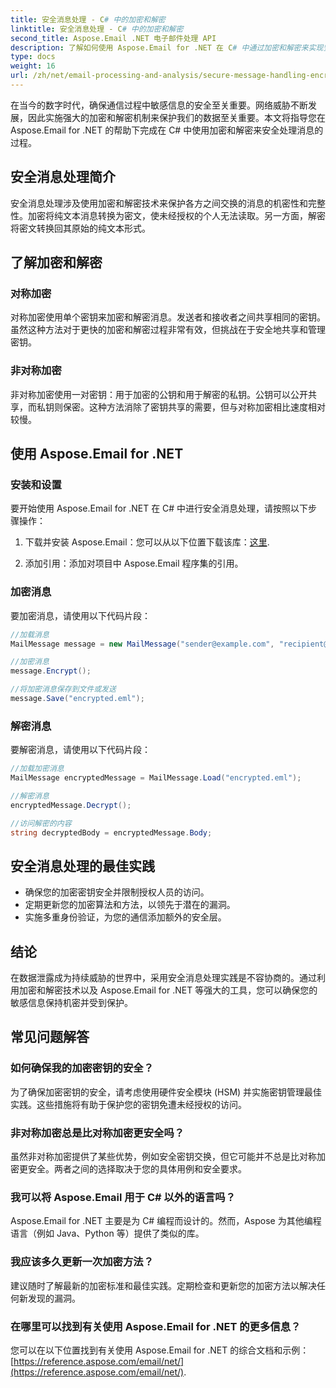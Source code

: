 ```yaml
---
title: 安全消息处理 - C# 中的加密和解密
linktitle: 安全消息处理 - C# 中的加密和解密
second_title: Aspose.Email .NET 电子邮件处理 API
description: 了解如何使用 Aspose.Email for .NET 在 C# 中通过加密和解密来实现安全消息处理。有效保护敏感数据。
type: docs
weight: 16
url: /zh/net/email-processing-and-analysis/secure-message-handling-encryption-and-decryption-in-csharp/
---
```


在当今的数字时代，确保通信过程中敏感信息的安全至关重要。网络威胁不断发展，因此实施强大的加密和解密机制来保护我们的数据至关重要。本文将指导您在 Aspose.Email for .NET 的帮助下完成在 C# 中使用加密和解密来安全处理消息的过程。

## 安全消息处理简介

安全消息处理涉及使用加密和解密技术来保护各方之间交换的消息的机密性和完整性。加密将纯文本消息转换为密文，使未经授权的个人无法读取。另一方面，解密将密文转换回其原始的纯文本形式。

## 了解加密和解密

### 对称加密

对称加密使用单个密钥来加密和解密消息。发送者和接收者之间共享相同的密钥。虽然这种方法对于更快的加密和解密过程非常有效，但挑战在于安全地共享和管理密钥。

### 非对称加密

非对称加密使用一对密钥：用于加密的公钥和用于解密的私钥。公钥可以公开共享，而私钥则保密。这种方法消除了密钥共享的需要，但与对称加密相比速度相对较慢。

## 使用 Aspose.Email for .NET

### 安装和设置

要开始使用 Aspose.Email for .NET 在 C# 中进行安全消息处理，请按照以下步骤操作：

1. 下载并安装 Aspose.Email：您可以从以下位置下载该库：[这里](https://releases.aspose.com/email/net).

2. 添加引用：添加对项目中 Aspose.Email 程序集的引用。

### 加密消息

要加密消息，请使用以下代码片段：

```csharp
//加载消息
MailMessage message = new MailMessage("sender@example.com", "recipient@example.com", "Subject", "Message body");

//加密消息
message.Encrypt();

//将加密消息保存到文件或发送
message.Save("encrypted.eml");
```

### 解密消息

要解密消息，请使用以下代码片段：

```csharp
//加载加密消息
MailMessage encryptedMessage = MailMessage.Load("encrypted.eml");

//解密消息
encryptedMessage.Decrypt();

//访问解密的内容
string decryptedBody = encryptedMessage.Body;
```

## 安全消息处理的最佳实践

- 确保您的加密密钥安全并限制授权人员的访问。
- 定期更新您的加密算法和方法，以领先于潜在的漏洞。
- 实施多重身份验证，为您的通信添加额外的安全层。

## 结论

在数据泄露成为持续威胁的世界中，采用安全消息处理实践是不容协商的。通过利用加密和解密技术以及 Aspose.Email for .NET 等强大的工具，您可以确保您的敏感信息保持机密并受到保护。

## 常见问题解答

### 如何确保我的加密密钥的安全？

为了确保加密密钥的安全，请考虑使用硬件安全模块 (HSM) 并实施密钥管理最佳实践。这些措施将有助于保护您的密钥免遭未经授权的访问。

### 非对称加密总是比对称加密更安全吗？

虽然非对称加密提供了某些优势，例如安全密钥交换，但它可能并不总是比对称加密更安全。两者之间的选择取决于您的具体用例和安全要求。

### 我可以将 Aspose.Email 用于 C# 以外的语言吗？

Aspose.Email for .NET 主要是为 C# 编程而设计的。然而，Aspose 为其他编程语言（例如 Java、Python 等）提供了类似的库。

### 我应该多久更新一次加密方法？

建议随时了解最新的加密标准和最佳实践。定期检查和更新您的加密方法以解决任何新发现的漏洞。

### 在哪里可以找到有关使用 Aspose.Email for .NET 的更多信息？

您可以在以下位置找到有关使用 Aspose.Email for .NET 的综合文档和示例：[https://reference.aspose.com/email/net/](https://reference.aspose.com/email/net/).